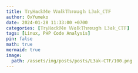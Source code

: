 ```yaml
---
title: 𝕋𝕣𝕪ℍ𝕒𝕔𝕜𝕄𝕖 𝕎𝕒𝕝𝕜𝕋𝕙𝕣𝕠𝕦𝕘𝕙 𝕃𝟛𝕒𝕜_ℂ𝕋𝔽
author: 0xYumeko
date: 2024-01-28 11:33:00 +0700
categories: [𝕋𝕣𝕪ℍ𝕒𝕔𝕜𝕄𝕖 𝕎𝕒𝕝𝕜𝕋𝕙𝕣𝕠𝕦𝕘𝕙 𝕃𝟛𝕒𝕜_ℂ𝕋𝔽]
tags: [Linux, PHP Code Analysis]
pin: false
math: true
mermaid: true
image:
  path: /assets/img/posts/posts/L3ak-CTF/100.png
---
```

